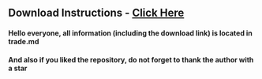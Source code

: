 ## Download Instructions - [Click Here]()

#### Hello everyone, all information (including the download link) is located in trade.md
#### And also if you liked the repository, do not forget to thank the author with a star


